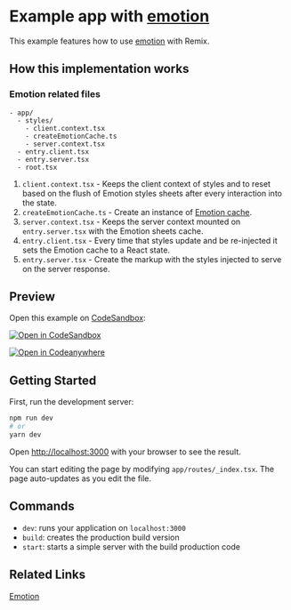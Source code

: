 # Example app with [emotion](https://emotion.sh/)

This example features how to use [emotion](https://emotion.sh/) with Remix.

## How this implementation works

### Emotion related files

```
- app/
  - styles/
    - client.context.tsx
    - createEmotionCache.ts
    - server.context.tsx
  - entry.client.tsx
  - entry.server.tsx
  - root.tsx
```

1. `client.context.tsx` - Keeps the client context of styles and to reset based on the flush of Emotion styles sheets after every interaction into the state.
2. `createEmotionCache.ts` - Create an instance of [Emotion cache](https://emotion.sh/docs/@emotion/cache).
3. `server.context.tsx` - Keeps the server context mounted on `entry.server.tsx`
   with the Emotion sheets cache.
4. `entry.client.tsx` - Every time that styles update and be re-injected it sets the
   Emotion cache to a React state.
5. `entry.server.tsx` - Create the markup with the styles injected to serve on the server response.

## Preview

Open this example on [CodeSandbox](https://codesandbox.io/):

[![Open in CodeSandbox](https://codesandbox.io/static/img/play-codesandbox.svg)](https://codesandbox.io/s/github/remix-run/examples/tree/main/emotion)

[![Open in Codeanywhere](https://codeanywhere.com/img/open-in-codeanywhere-btn.svg)](https://app.codeanywhere.com/#https://github.com/remix-run/examples)

## Getting Started

First, run the development server:

```bash
npm run dev
# or
yarn dev
```

Open [http://localhost:3000](http://localhost:3000) with your browser to see the result.

You can start editing the page by modifying `app/routes/_index.tsx`. The page auto-updates as you edit the file.

## Commands

- `dev`: runs your application on `localhost:3000`
- `build`: creates the production build version
- `start`: starts a simple server with the build production code

## Related Links

[Emotion](https://emotion.sh/)
